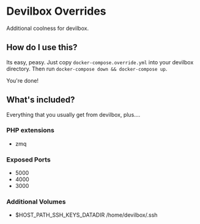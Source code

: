 # Devilbox Overrides

Additional coolness for devilbox.

## How do I use this?

Its easy, peasy. Just copy ```docker-compose.override.yml``` into your devilbox directory.
Then run ```docker-compose down && docker-compose up```.

You're done!

## What's included?

Everything that you usually get from devilbox, plus....

### PHP extensions

- zmq

### Exposed Ports

- 5000
- 4000
- 3000

### Additional Volumes

- $HOST_PATH_SSH_KEYS_DATADIR /home/devilbox/.ssh